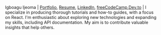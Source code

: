 Igboagu Ijeoma | [Portfolio](https://gamma.app/docs/Technical-writing-portfolio-s65h18rmpgg99r9), [Resume](https://drive.google.com/file/d/1Bd-sFPeijKoe2rKylM7q9nnoT43ipjnM/view?usp=sharing), [LinkedIn](https://www.linkedin.com/in/ijeoma-igboagu/), [freeCodeCamp](https://www.freecodecamp.org/news/author/ijeoma/),[Dev.to](https://dev.to/ijay) | I specialize in producing thorough tutorials and how-to guides, with a focus on React. I'm enthusiastic about exploring new technologies and expanding my skills, including API documentation. My aim is to contribute valuable insights that help others.